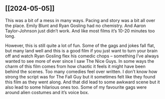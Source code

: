 ## [[2024-05-05]]

This was a bit of a mess in many ways. Pacing and story was a bit all over the place. Emily Blunt and Ryan Gosling had no chemistry. And Aaron Taylor-Johnson just didn’t work. And like most films it’s 10-20 minutes too long.

However, this is still quite a lot of fun. Some of the gags and jokes fall flat, but many land well and this is a good film if you just want to turn your brain off and watch Ryan Gosling flex his comedic chops – something I’ve always wanted to see more of ever since I saw The Nice Guys. In some ways the charm of this film comes from how chaotic it feels it might have been behind the scenes. Too many comedies feel over written. I don’t know how strong the script was for The Fall Guy but it sometimes felt like they found this film as they went along. And that did lead to some awkward scene but it also lead to some hilarious ones too. Some of my favourite gags were around alien costumes and it’s voice box.